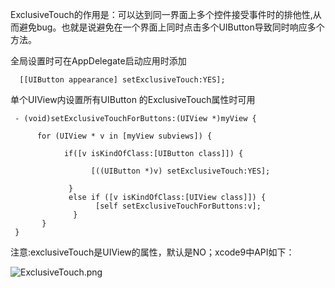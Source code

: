 ExclusiveTouch的作用是：可以达到同一界面上多个控件接受事件时的排他性,从而避免bug。也就是说避免在一个界面上同时点击多个UIButton导致同时响应多个方法。

全局设置时可在AppDelegate启动应用时添加

      [[UIButton appearance] setExclusiveTouch:YES];

单个UIView内设置所有UIButton 的ExclusiveTouch属性时可用
    
     - (void)setExclusiveTouchForButtons:(UIView *)myView {

          for (UIView * v in [myView subviews]) {

                if([v isKindOfClass:[UIButton class]]) {

                      [((UIButton *)v) setExclusiveTouch:YES];

                 }
                 else if ([v isKindOfClass:[UIView class]]) {
                       [self setExclusiveTouchForButtons:v];
                  }
           }
     }

注意:exclusiveTouch是UIView的属性，默认是NO；xcode9中API如下：

![ExclusiveTouch.png](http://upload-images.jianshu.io/upload_images/1613923-e876055b4182bd1f.png?imageMogr2/auto-orient/strip%7CimageView2/2/w/1240)
